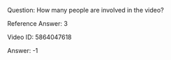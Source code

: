 Question: How many people are involved in the video?

Reference Answer: 3

Video ID: 5864047618

Answer: -1


